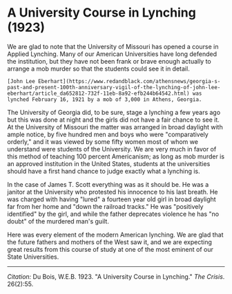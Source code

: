 <!--
title:   A University Course in Lynching
author:  Du Bois, W.E.B.
journal: The Crisis
year:    1923
volume:  26
issue:   2
pages:   55
-->
# A University Course in Lynching (1923)

We are glad to note that the University of Missouri has opened a course in Applied Lynching. Many of our American Universities have long defended the institution, but they have not been frank or brave enough actually to arrange a mob murder so that the students could see it in detail.

```{margin}
[John Lee Eberhart](https://www.redandblack.com/athensnews/georgia-s-past-and-present-100th-anniversary-vigil-of-the-lynching-of-john-lee-eberhart/article_da652812-732f-11eb-8a92-efb244b64542.html) was lynched February 16, 1921 by a mob of 3,000 in Athens, Georgia.
```
The University of Georgia did, to be sure, stage a lynching a few years ago but this was done at night and the girls did not have a fair chance to see it. At the University of Missouri the matter was arranged in broad daylight with ample notice, by five hundred men and boys who were "comparatively orderly," and it was viewed by some fifty women most of whom we understand were students of the University. We are very much in favor of this method of teaching 100 percent Americanism; as long as mob murder is an approved institution in the United States, students at the universities should have a first hand chance to judge exactly what a lynching is.

In the case of James T. Scott everything was as it should be. He was a janitor at the University who protested his innocence to his last breath. He was charged with having "lured" a fourteen year old girl in broad daylight far from her home and "down the railroad tracks." He was "positively identified" by the girl, and while the father deprecates violence he has "no doubt" of the murdered man's guilt.

Here was every element of the modern American lynching. We are glad that the future fathers and mothers of the West saw it, and we are expecting great results from this course of study at one of the most eminent of our State Universities.

______________
*Citation:* Du Bois, W.E.B. 1923. "A University Course in Lynching." *The Crisis*. 26(2):55.
